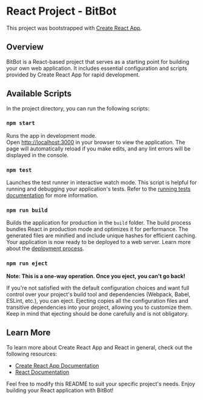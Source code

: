 # React Project - BitBot

This project was bootstrapped with [Create React App](https://github.com/facebook/create-react-app).

## Overview

BitBot is a React-based project that serves as a starting point for building your own web application. It includes essential configuration and scripts provided by Create React App for rapid development.

## Available Scripts

In the project directory, you can run the following scripts:

### `npm start`

Runs the app in development mode.\
Open [http://localhost:3000](http://localhost:3000) in your browser to view the application. The page will automatically reload if you make edits, and any lint errors will be displayed in the console.

### `npm test`

Launches the test runner in interactive watch mode. This script is helpful for running and debugging your application's tests. Refer to the [running tests documentation](https://facebook.github.io/create-react-app/docs/running-tests) for more information.

### `npm run build`

Builds the application for production in the `build` folder. The build process bundles React in production mode and optimizes it for performance. The generated files are minified and include unique hashes for efficient caching. Your application is now ready to be deployed to a web server. Learn more about the [deployment process](https://facebook.github.io/create-react-app/docs/deployment).

### `npm run eject`

**Note: This is a one-way operation. Once you eject, you can't go back!**

If you're not satisfied with the default configuration choices and want full control over your project's build tool and dependencies (Webpack, Babel, ESLint, etc.), you can eject. Ejecting copies all the configuration files and transitive dependencies into your project, allowing you to customize them. Keep in mind that ejecting should be done carefully and is not obligatory.

## Learn More

To learn more about Create React App and React in general, check out the following resources:

- [Create React App Documentation](https://facebook.github.io/create-react-app/docs/getting-started)
- [React Documentation](https://reactjs.org/)

Feel free to modify this README to suit your specific project's needs. Enjoy building your React application with BitBot!
